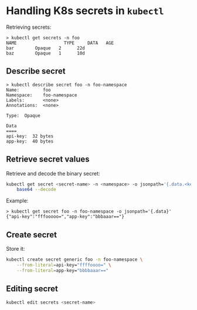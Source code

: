 # Handling K8s secrets in `kubectl`

Retrieving secrets:
```
> kubectl get secrets -n foo
NAME                  TYPE     DATA   AGE
bar        Opaque   2      22d
baz        Opaque   1      10d
```

## Describe secret

```
> kubectl describe secret foo -n foo-namespace
Name:         foo
Namespace:    foo-namespace
Labels:       <none>
Annotations:  <none>

Type:  Opaque

Data
====
api-key:  32 bytes
app-key:  40 bytes
```

## Retrieve secret values

Retrieve and decode the binary secret:
```sh
kubectl get secret <secret-name> -n <namespace> -o jsonpath='{.data.<key>}' |\
    base64 --decode
```

Example:
```
> kubectl get secret foo -n foo-namespace -o jsonpath='{.data}'
{"api-key":"fffooooo=","app-key":"bbbaaar=="}
```

## Create secret

Store it:
```sh
kubectl create secret generic foo -n foo-namespace \
    --from-literal=api-key="ffffoooo=" \
    --from-literal=app-key="bbbbaaar=="
```
## Editing secret

```sh
kubectl edit secrets <secret-name>
```
